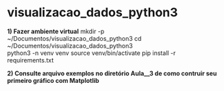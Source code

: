 # visualizacao_dados_python3


**1) Fazer ambiente virtual**
mkdir -p ~/Documentos/visualizacao_dados_python3
cd ~/Documentos/visualizacao_dados_python3  
python3 -n venv venv
source venv/bin/activate
pip install -r requirements.txt


**2) Consulte arquivo exemplos no diretório Aula__3 de como contruir seu primeiro gráfico com Matplotlib**


